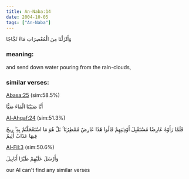 ```yaml
---
title: An-Naba:14
date: 2004-10-05
tags: ["An-Naba"]
---
```

وَأَنْزَلْنَا مِنَ الْمُعْصِرَاتِ مَاءً ثَجَّاجًا
### meaning: 
and send down water pouring from the rain-clouds,
### similar verses: 

[Abasa:25](/80/25) (sim:58.5%)

أَنَّا صَبَبْنَا الْمَاءَ صَبًّا

[Al-Ahqaf:24](/46/24) (sim:51.3%)

فَلَمَّا رَأَوْهُ عَارِضًا مُسْتَقْبِلَ أَوْدِيَتِهِمْ قَالُوا هَٰذَا عَارِضٌ مُمْطِرُنَا ۚ بَلْ هُوَ مَا اسْتَعْجَلْتُمْ بِهِ ۖ رِيحٌ فِيهَا عَذَابٌ أَلِيمٌ

[Al-Fil:3](/105/3) (sim:50.6%)

وَأَرْسَلَ عَلَيْهِمْ طَيْرًا أَبَابِيلَ

our AI can't find any similar verses

